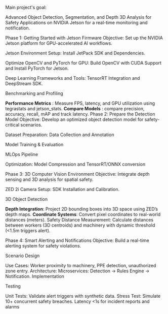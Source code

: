 Main project's goal:

Advanced Object Detection, Segmentation, and Depth 3D Analysis for Safety Applications on NVIDIA Jetson for a real-time monitoring and notification.

Phase 1: Getting Started with Jetson Firmware 
Objective: Set up the NVIDIA Jetson platform for GPU-accelerated AI workflows.

Jetson Environment Setup: Install JetPack SDK and Dependencies.

Optimize OpenCV and PyTorch for GPU: Build OpenCV with CUDA Support and Install PyTorch for Jetson.

Deep Learning Frameworks and Tools: TensorRT Integration and DeepStream SDK.

Benchmarking and Profiling

**Performance Metrics** : Measure FPS, latency, and GPU utilization using tegrastats and jetson_stats.
**Compare Models** : compare precision, accuracy, recall, mAP and track latency.
Phase 2: Prepare the Detection Model 
Objective: Develop an optimized object detection model for safety-critical scenarios.

Dataset Preparation: Data Collection and Annotation

Model Training & Evaluation

MLOps Pipeline

Optimization: Model Compression and TensorRT/ONNX conversion

Phase 3: 3D Computer Vision Environment 
Objective: Integrate depth sensing and 3D analysis for spatial safety.

ZED 2i Camera Setup: SDK Installation and Calibration.

3D Object Detection

**Depth Integration**: Project 2D bounding boxes into 3D space using ZED’s depth maps.
**Coordinate Systems**: Convert pixel coordinates to real-world distances (meters).
Safety Distance Measurement: Calculate distances between workers (3D centroids) and machinery with dynamic threshold (<1.5m triggers alert).

Phase 4: Smart Alerting and Notifications 
Objective: Build a real-time alerting system for safety violations.

Scenario Design

Use Cases: Worker proximity to machinery, PPE detection, unauthorized zone entry.
Architecture: Microservices: Detection → Rules Engine → Notification.
Implementation

Testing

Unit Tests: Validate alert triggers with synthetic data.
Stress Test: Simulate 10+ concurrent safety breaches.
Latency <1s for incident reports and alarms
